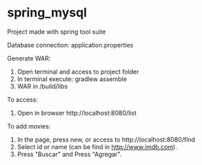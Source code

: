 # spring_mysql

Project made with spring tool suite

Database connection: application.properties

Generate WAR:

1. Open terminal and access to project folder
2. In terminal execute: gradlew assemble
3. WAR in /build/libs

To access:

1. Open in browser http://localhost:8080/list

To add movies:

1. In the page, press new, or access to http://localhost:8080/find
2. Select id or name (can be find in http://www.imdb.com).
3. Press "Buscar" and Press "Agregar".
